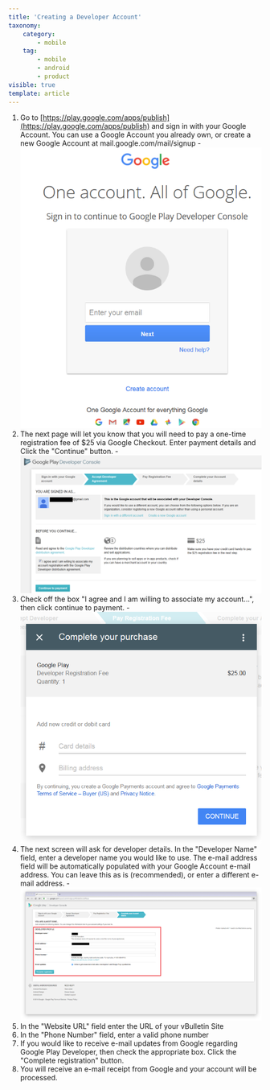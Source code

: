 ```yaml
---
title: 'Creating a Developer Account'
taxonomy:
    category:
        - mobile
    tag:
        - mobile
        - android
        - product
visible: true
template: article
---
```


1.   Go to [https://play.google.com/apps/publish](https://play.google.com/apps/publish) and sign in with your Google Account. You can use a Google Account you already own, or create a new Google Account at mail.google.com/mail/signup 
    - ![Image 1](instr_android_001.png)
1.   The next page will let you know that you will need to pay a one-time registration fee of $25 via Google Checkout. Enter payment details and Click the "Continue" button. 
    - ![Image 2](instr_android_002.png)
1.   Check off the box "I agree and I am willing to associate my account...", then click continue to payment. 
    - ![Image 3](instr_android_004.png)
1.   The next screen will ask for developer details. In the "Developer Name" field, enter a developer name you would like to use. The e-mail address field will be automatically populated with your Google Account e-mail address. You can leave this as is (recommended), or enter a different e-mail address.
    - ![Image 4](instr_android_003.png)
1.   In the "Website URL" field enter the URL of your vBulletin Site 
1.   In the "Phone Number" field, enter a valid phone number
1.   If you would like to receive e-mail updates from Google regarding Google Play Developer, then check the appropriate box. Click the "Complete registration" button.
1.   You will receive an e-mail receipt from Google and your account will be processed.